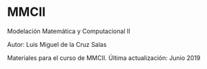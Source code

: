 # MMCII

Modelación Matemática y Computacional II

Autor: Luis Miguel de la Cruz Salas

Materiales para el curso de MMCII.
Última actualización: Junio 2019
